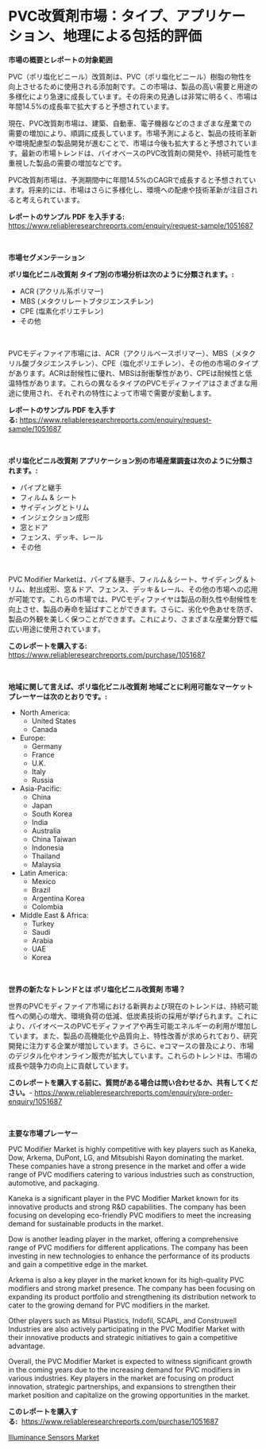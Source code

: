 <p><h1>PVC改質剤市場：タイプ、アプリケーション、地理による包括的評価</h1></p><p><strong>市場の概要とレポートの対象範囲</strong></p>
<p><p>PVC（ポリ塩化ビニール）改質剤は、PVC（ポリ塩化ビニール）樹脂の物性を向上させるために使用される添加剤です。この市場は、製品の高い需要と用途の多様化により急速に成長しています。その将来の見通しは非常に明るく、市場は年間14.5%の成長率で拡大すると予想されています。</p><p>現在、PVC改質剤市場は、建築、自動車、電子機器などのさまざまな産業での需要の増加により、順調に成長しています。市場予測によると、製品の技術革新や環境配慮型の製品開発が進むことで、市場は今後も拡大すると予想されています。最新の市場トレンドは、バイオベースのPVC改質剤の開発や、持続可能性を重視した製品の需要の増加などです。</p><p>PVC改質剤市場は、予測期間中に年間14.5%のCAGRで成長すると予想されています。将来的には、市場はさらに多様化し、環境への配慮や技術革新が注目されると考えられています。</p></p>
<p><strong>レポートのサンプル PDF を入手する:</strong> <a href="https://www.reliableresearchreports.com/enquiry/request-sample/1051687">https://www.reliableresearchreports.com/enquiry/request-sample/1051687</a></p>
<p>&nbsp;</p>
<p><strong>市場セグメンテーション</strong></p>
<p><strong>ポリ塩化ビニル改質剤 タイプ別の市場分析は次のように分類されます。:</strong></p>
<p><ul><li>ACR (アクリル系ポリマー)</li><li>MBS (メタクリレートブタジエンスチレン)</li><li>CPE (塩素化ポリエチレン)</li><li>その他</li></ul></p>
<p>&nbsp;</p>
<p><p>PVCモディファイア市場には、ACR（アクリルベースポリマー）、MBS（メタクリル酸ブタジエンスチレン）、CPE（塩化ポリエチレン）、その他の市場のタイプがあります。ACRは耐候性に優れ、MBSは耐衝撃性があり、CPEは耐候性と低温特性があります。これらの異なるタイプのPVCモディファイアはさまざまな用途に使用され、それぞれの特性によって市場で需要が変動します。</p></p>
<p><strong>レポートのサンプル PDF を入手する:</strong>&nbsp;<a href="https://www.reliableresearchreports.com/enquiry/request-sample/1051687">https://www.reliableresearchreports.com/enquiry/request-sample/1051687</a></p>
<p>&nbsp;</p>
<p><strong> ポリ塩化ビニル改質剤 アプリケーション別の市場産業調査は次のように分類されます。:</strong></p>
<p><ul><li>パイプと継手</li><li>フィルム & シート</li><li>サイディングとトリム</li><li>インジェクション成形</li><li>窓とドア</li><li>フェンス、デッキ、レール</li><li>その他</li></ul></p>
<p>&nbsp;</p>
<p><p>PVC Modifier Marketは、パイプ＆継手、フィルム＆シート、サイディング＆トリム、射出成形、窓＆ドア、フェンス、デッキ＆レール、その他の市場への応用が可能です。これらの市場では、PVCモディファイヤは製品の耐久性や耐候性を向上させ、製品の寿命を延ばすことができます。さらに、劣化や色あせを防ぎ、製品の外観を美しく保つことができます。これにより、さまざまな産業分野で幅広い用途に使用されています。</p></p>
<p><strong>このレポートを購入する:</strong>&nbsp; <a href="https://www.reliableresearchreports.com/purchase/1051687">https://www.reliableresearchreports.com/purchase/1051687</a></p>
<p>&nbsp;</p>
<p><strong>地域に関して言えば、ポリ塩化ビニル改質剤 地域ごとに利用可能なマーケットプレーヤーは次のとおりです。:</strong></p>
<p><ul>
    <li>
        North America:
        <ul>
            <li>United States</li>
            <li>Canada</li>
        </ul>
    </li>
    <li>
        Europe:
        <ul>
            <li>Germany</li>
            <li>France</li>
            <li>U.K.</li>
            <li>Italy</li>
            <li>Russia</li>
        </ul>
    </li>
    <li>
        Asia-Pacific:
        <ul>
            <li>China</li>
            <li>Japan</li>
            <li>South Korea</li>
            <li>India</li>
            <li>Australia</li>
            <li>China Taiwan</li>
            <li>Indonesia</li>
            <li>Thailand</li>
            <li>Malaysia</li>
        </ul>
    </li>
    <li>
        Latin America:
        <ul>
            <li>Mexico</li>
            <li>Brazil</li>
            <li>Argentina Korea</li>
            <li>Colombia</li>
        </ul>
    </li>
    <li>
        Middle East & Africa:
        <ul>
            <li>Turkey</li>
            <li>Saudi</li>
            <li>Arabia</li>
            <li>UAE</li>
            <li>Korea</li>
        </ul>
    </li>
    </ul></p>
<p>&nbsp;</p>
<p><strong>世界の新たなトレンドとは ポリ塩化ビニル改質剤 市場？</strong></p>
<p><p>世界のPVCモディファイア市場における新興および現在のトレンドは、持続可能性への関心の増大、環境負荷の低減、低炭素技術の採用が挙げられます。これにより、バイオベースのPVCモディファイアや再生可能エネルギーの利用が増加しています。また、製品の高機能化や品質向上、特性改善が求められており、研究開発に注力する企業が増加しています。さらに、eコマースの普及により、市場のデジタル化やオンライン販売が拡大しています。これらのトレンドは、市場の成長や競争力の向上に貢献しています。</p></p>
<p><strong>このレポートを購入する前に、質問がある場合は問い合わせるか、共有してください。</strong>- <a href="https://www.reliableresearchreports.com/enquiry/pre-order-enquiry/1051687">https://www.reliableresearchreports.com/enquiry/pre-order-enquiry/1051687</a></p>
<p>&nbsp;</p>
<p><strong>主要な市場プレーヤー</strong></p>
<p><p>PVC Modifier Market is highly competitive with key players such as Kaneka, Dow, Arkema, DuPont, LG, and Mitsubishi Rayon dominating the market. These companies have a strong presence in the market and offer a wide range of PVC modifiers catering to various industries such as construction, automotive, and packaging.</p><p>Kaneka is a significant player in the PVC Modifier Market known for its innovative products and strong R&D capabilities. The company has been focusing on developing eco-friendly PVC modifiers to meet the increasing demand for sustainable products in the market.</p><p>Dow is another leading player in the market, offering a comprehensive range of PVC modifiers for different applications. The company has been investing in new technologies to enhance the performance of its products and gain a competitive edge in the market.</p><p>Arkema is also a key player in the market known for its high-quality PVC modifiers and strong market presence. The company has been focusing on expanding its product portfolio and strengthening its distribution network to cater to the growing demand for PVC modifiers in the market.</p><p>Other players such as Mitsui Plastics, Indofil, SCAPL, and Construwell Industries are also actively participating in the PVC Modifier Market with their innovative products and strategic initiatives to gain a competitive advantage.</p><p>Overall, the PVC Modifier Market is expected to witness significant growth in the coming years due to the increasing demand for PVC modifiers in various industries. Key players in the market are focusing on product innovation, strategic partnerships, and expansions to strengthen their market position and capitalize on the growing opportunities in the market.</p></p>
<p><strong>このレポートを購入する:</strong>&nbsp;&nbsp;<a href="https://www.reliableresearchreports.com/purchase/1051687">https://www.reliableresearchreports.com/purchase/1051687</a></p>
<p><p><a href="https://circular-yam-9b9.notion.site/Illuminance-Sensors-Market-Size-Reflecting-a-Forecast-Till-2031-Market-By-Type-By-Application-and--852daa2853574fd08ffc6f45c7ae1a1b">Illuminance Sensors Market</a></p></p>